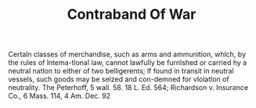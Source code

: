 ---
title: Contraband Of War
letter: C
permalink: "/definitions/bld-contraband-of-war.html"
body: Certaln classes of merchandise, such as arms and ammunition, whlch, by the rules
  of lntema-tlonal law, cannot lawfully be furnlshed or carried hy a neutral natlon
  to either of two belligerents; lf found in transit in neutral vessels, such goods
  may be selzed and con-demned for vlolatlon of neutrality. The Peterhoff, 5 wall.
  58. 18 L. Ed. 564; Richardson v. Insurance Co., 6 Mass. 114, 4 Am. Dec. 92
published_at: '2018-07-07'
source: Black's Law Dictionary 2nd Ed (1910)
layout: post
---